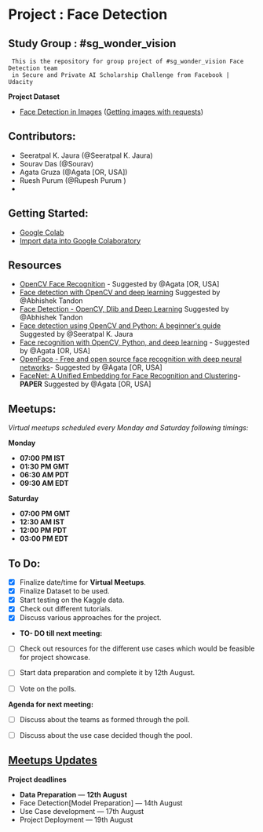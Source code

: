 # Project : Face Detection


  ## Study Group : #sg_wonder_vision
     This is the repository for group project of #sg_wonder_vision Face Detection team
     in Secure and Private AI Scholarship Challenge from Facebook | Udacity


**Project Dataset**
- [Face Detection in Images](https://www.kaggle.com/dataturks/face-detection-in-images)
([Getting images with requests](https://www.kaggle.com/volkankalin/getting-images-with-requests/notebook))


##  Contributors:
- Seeratpal K. Jaura  (@Seeratpal K. Jaura) 
- Sourav Das (@Sourav) 
- Agata Gruza (@Agata [OR, USA])
- Ruesh Purum (@Rupesh Purum )
-

## Getting Started:
[](https://colab.research.google.com/)

-  [Google Colab](https://colab.research.google.com/)
- [Import data into Google Colaboratory](https://stackoverflow.com/questions/46986398/import-data-into-google-colaboratory)


## Resources
- [OpenCV Face Recognition](https://www.pyimagesearch.com/2018/09/24/opencv-face-recognition/) - Suggested by @Agata [OR, USA] 
- [Face detection with OpenCV and deep learning](https://www.pyimagesearch.com/2018/02/26/face-detection-with-opencv-and-deep-learning/) Suggested by @Abhishek Tandon
- [Face Detection - OpenCV, Dlib and Deep Learning](https://www.learnopencv.com/face-detection-opencv-dlib-and-deep-learning-c-python/) Suggested by @Abhishek Tandon
- [Face detection using OpenCV and Python: A beginner's guide](https://www.superdatascience.com/blogs/opencv-face-detection) Suggested by @Seeratpal K. Jaura
- [Face recognition with OpenCV, Python, and deep learning](https://www.pyimagesearch.com/2018/06/18/face-recognition-with-opencv-python-and-deep-learning/) - Suggested by @Agata [OR, USA] 
- [OpenFace - Free and open source face recognition with deep neural networks](https://cmusatyalab.github.io/openface/)- Suggested by @Agata [OR, USA] 
-  [FaceNet: A Unified Embedding for Face Recognition and Clustering](https://www.cv-foundation.org/openaccess/content_cvpr_2015/app/1A_089.pdf)- **PAPER** Suggested by @Agata [OR, USA]

## Meetups:
*Virtual meetups scheduled every Monday and Saturday following timings:*

**Monday** 
 - **07:00 PM  IST**
 - **01:30 PM GMT**
 - **06:30 AM PDT**
-  **09:30 AM EDT**

**Saturday** 
 - **07:00 PM GMT**  
- **12:30 AM IST**  
- **12:00 PM PDT**  
- **03:00 PM EDT**


## To Do:
- [x] Finalize date/time for **Virtual Meetups**.
- [x] Finalize Dataset to be used.
- [x] Start testing on the Kaggle data.  
- [x] Check out different tutorials.
- [x] Discuss various approaches for the project.
- **TO- DO till next meeting:**
- [ ] Check out resources for the different use cases which would be feasible for project showcase.  
- [ ] Start data preparation and complete it by 12th August.  
- [ ] Vote on the polls.


**Agenda for next meeting:**
- [ ] Discuss about the teams as formed through the poll.  
- [ ] Discuss about the use case decided though the pool.



## [Meetups Updates](https://docs.google.com/document/d/1bwPe_K4xh2Awk_72c1o9JmxKXtl661ko203j7e2_VpM/edit?usp=sharing)


**Project deadlines**

- **Data Preparation** — **12th August**
-  Face Detection[Model Preparation] — 14th August
- Use Case development — 17th August
-  Project Deployment — 19th August
